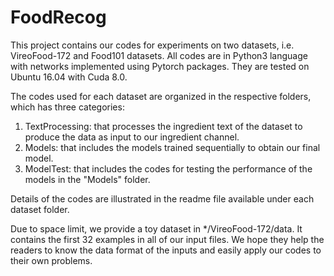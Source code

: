 # FoodRecog

This project contains our codes for experiments on two datasets, i.e. VireoFood-172 and Food101 datasets. All codes are in Python3 language with networks implemented using Pytorch packages. They are tested on Ubuntu 16.04 with Cuda 8.0.

The codes used for each dataset are organized in the respective folders, which has three categories:
1. TextProcessing: that processes the ingredient text of the dataset to produce the data as input to our ingredient channel.
2. Models: that includes the models trained sequentially to obtain our final model. 
3. ModelTest: that includes the codes for testing the performance of the models in the "Models" folder.

Details of the codes are illustrated in the readme file available under each dataset folder. 

Due to space limit, we provide a toy dataset in */VireoFood-172/data. It contains the first 32 examples in all of our input files. We hope they help the readers to know the data format of the inputs and easily apply our codes to their own problems. 
